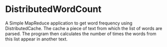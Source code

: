# DistributedWordCount
A Simple MapReduce application to get word frequency using DistributedCache. The cache a piece of text from which the list of words are parsed. The program then calculates the number of times the words from this list appear in another text.
